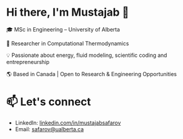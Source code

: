 # Hi there, I'm Mustajab 👋

🎓 MSc in Engineering – University of Alberta  

🔬 Researcher in Computational Thermodynamics

💡 Passionate about energy, fluid modeling, scientific coding and entrepreneurship

🌎 Based in Canada | Open to Research & Engineering Opportunities

# 📫 Let's connect
- LinkedIn: [linkedin.com/in/mustajabsafarov](https://www.linkedin.com/in/mustajab-safarov/)
- Email: safarov@ualberta.ca
